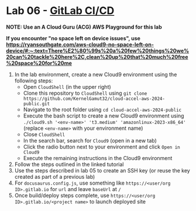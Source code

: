 # Lab 06 - [GitLab CI/CD](https://docs.gitlab.com/ee/ci/quick_start/tutorial.html)

**NOTE: Use an A Cloud Guru (ACG) AWS Playground for this lab**

**If you encounter "no space left on device issues", use https://ryansouthgate.com/aws-cloud9-no-space-left-on-device/#:~:text=There%E2%80%99s%20a%20few%20things%20we%20can%20tackle%20here%2C,clean%20up%20that%20much%20free%20space%20for%20me**

1. In the lab environment, create a new Cloud9 environment using the following steps:
    - Open `CloudShell` (in the upper right)
    - Clone this repository to `CloudShell` using `git clone https://github.com/KernelGamut32/cloud-accel-aws-2024-public.git`
    - Navigate to the root folder using `cd cloud-accel-aws-2024-public`
    - Execute the bash script to create a new Cloud9 environment using `./cloud9.sh '<env-name>' 't3.medium' 'amazonlinux-2023-x86_64'` (replace `<env-name>` with your environment name)
    - Close `CloudShell`
    - In the search bar, search for `Cloud9` (open in a new tab)
    - Click the radio button next to your environment and click `Open in Cloud9`
    - Execute the remaining instructions in the Cloud9 environment
1. Follow the steps outlined in the linked tutorial
1. Use the steps described in lab 05 to create an SSH key (or reuse the key created as part of a previous lab)
1. For `docusaurus.config.js`, use something like `https://<user/org ID>.gitlab.io` for `url` and leave `baseUrl` at `/`
1. Once build/deploy steps complete, use `https://<user/org ID>.gitlab.io/<project name>` to launch deployed site
